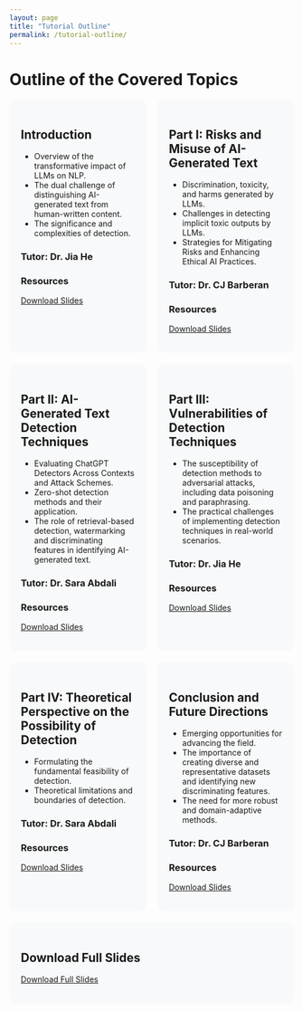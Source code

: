 ```yaml
---
layout: page
title: "Tutorial Outline"
permalink: /tutorial-outline/
---
```


# Outline of the Covered Topics

<div style="display: flex; flex-wrap: wrap; gap: 20px;">

  <div style="flex: 1 1 calc(33% - 20px); background-color: #f8f9fa; padding: 20px; border-radius: 10px;">
    <h2>Introduction</h2>
    <ul>
      <li>Overview of the transformative impact of LLMs on NLP.</li>
      <li>The dual challenge of distinguishing AI-generated text from human-written content.</li>
      <li>The significance and complexities of detection.</li>
    </ul>
    <h3>Tutor: Dr. Jia He</h3>
    <h3>Resources</h3>
    <p><a href="assets/slides/dummy_slide.pptx" download>Download Slides</a></p>
  </div>

  <div style="flex: 1 1 calc(33% - 20px); background-color: #f8f9fa; padding: 20px; border-radius: 10px;">
    <h2>Part I: Risks and Misuse of AI-Generated Text</h2>
    <ul>
      <li>Discrimination, toxicity, and harms generated by LLMs.</li>
      <li>Challenges in detecting implicit toxic outputs by LLMs.</li>
      <li>Strategies for Mitigating Risks and Enhancing Ethical AI Practices.</li>
    </ul>
    <h3>Tutor: Dr. CJ Barberan</h3>
    <h3>Resources</h3>
    <p><a href="assets/slides/dummy_slide.pptx" download>Download Slides</a></p>
  </div>

  <div style="flex: 1 1 calc(33% - 20px); background-color: #f8f9fa; padding: 20px; border-radius: 10px;">
    <h2>Part II: AI-Generated Text Detection Techniques</h2>
    <ul>
      <li>Evaluating ChatGPT Detectors Across Contexts and Attack Schemes.</li>
      <li>Zero-shot detection methods and their application.</li>
      <li>The role of retrieval-based detection, watermarking and discriminating features in identifying AI-generated text.</li>
    </ul>
    <h3>Tutor: Dr. Sara Abdali</h3>
    <h3>Resources</h3>
    <p><a href="assets/slides/dummy_slide.pptx" download>Download Slides</a></p>
  </div>

  <div style="flex: 1 1 calc(33% - 20px); background-color: #f8f9fa; padding: 20px; border-radius: 10px;">
    <h2>Part III: Vulnerabilities of Detection Techniques</h2>
    <ul>
      <li>The susceptibility of detection methods to adversarial attacks, including data poisoning and paraphrasing.</li>
      <li>The practical challenges of implementing detection techniques in real-world scenarios.</li>
    </ul>
    <h3>Tutor: Dr. Jia He</h3>
    <h3>Resources</h3>
    <p><a href="assets/slides/dummy_slide.pptx" download>Download Slides</a></p>
  </div>

  <div style="flex: 1 1 calc(33% - 20px); background-color: #f8f9fa; padding: 20px; border-radius: 10px;">
    <h2>Part IV: Theoretical Perspective on the Possibility of Detection</h2>
    <ul>
      <li>Formulating the fundamental feasibility of detection.</li>
      <li>Theoretical limitations and boundaries of detection.</li>
    </ul>
    <h3>Tutor: Dr. Sara Abdali</h3>
    <h3>Resources</h3>
    <p><a href="assets/slides/dummy_slide.pptx" download>Download Slides</a></p>
  </div>

  <div style="flex: 1 1 calc(33% - 20px); background-color: #f8f9fa; padding: 20px; border-radius: 10px;">
    <h2>Conclusion and Future Directions</h2>
    <ul>
      <li>Emerging opportunities for advancing the field.</li>
      <li>The importance of creating diverse and representative datasets and identifying new discriminating features.</li>
      <li>The need for more robust and domain-adaptive methods.</li>
    </ul>
    <h3>Tutor: Dr. CJ Barberan</h3>
    <h3>Resources</h3>
    <p><a href="assets/slides/dummy_slide.pptx" download>Download Slides</a></p>
  </div>

  <div style="flex: 1 1 100%; background-color: #f8f9fa; padding: 20px; border-radius: 10px;">
    <h2>Download Full Slides</h2>
    <p><a href="assets/slides/dummy_slide.pptx" download>Download Full Slides</a></p>
  </div>

</div>

